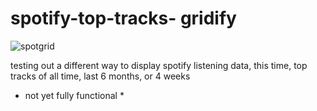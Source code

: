 # spotify-top-tracks- gridify
![spotgrid](https://user-images.githubusercontent.com/109391715/192656147-add9de77-270c-4b89-abea-f3a46bd9b4fa.png)


testing out a different way to display spotify listening data, this time, top tracks of all time, last 6 months, or 4 weeks

* not yet fully functional *
